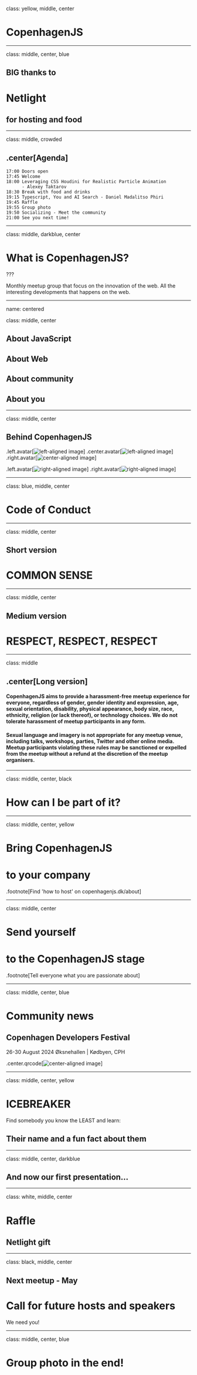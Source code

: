 class: yellow, middle, center

# CopenhagenJS

---

class: middle, center, blue

## BIG thanks to

# Netlight 

## for hosting and food

---

class: middle, crowded

## .center[Agenda]

```
17:00 Doors open
17:45 Welcome
18:00 Leveraging CSS Houdini for Realistic Particle Animation 
      - Alexey Taktarov
18:30 Break with food and drinks
19:15 Typescript, You and AI Search - Daniel Madalitso Phiri
19:45 Raffle
19:55 Group photo
19:50 Socializing - Meet the community
21:00 See you next time!
```

---

class: middle, darkblue, center

# What is CopenhagenJS?

???

Monthly meetup group that focus on the innovation of the web. All the interesting
developments that happens on the web.

---

name: centered

class: middle, center

## About JavaScript

## About Web

## About community

## About you

---

class: middle, center

## Behind CopenhagenJS

.left.avatar[![left-aligned image](zoey.png)]
.center.avatar[![left-aligned image](jonathan.png)]
.right.avatar[![center-aligned image](svetlana.jpg)]

.left.avatar[![right-aligned image](john.jpg)]
.right.avatar[![right-aligned image](you.png)]

---

class: blue, middle, center

# Code of Conduct

---

class: middle, center

## Short version

# COMMON SENSE

---

class: middle, center

## Medium version

# RESPECT, RESPECT, RESPECT

---

class: middle

## .center[Long version]

#### CopenhagenJS aims to provide a harassment-free meetup experience for everyone, regardless of gender, gender identity and expression, age, sexual orientation, disability, physical appearance, body size, race, ethnicity, religion (or lack thereof), or technology choices. We do not tolerate harassment of meetup participants in any form.

#### Sexual language and imagery is not appropriate for any meetup venue, including talks, workshops, parties, Twitter and other online media. Meetup participants violating these rules may be sanctioned or expelled from the meetup without a refund at the discretion of the meetup organisers.

---

class: middle, center, black

# How can I be part of it?

---

class: middle, center, yellow

# Bring CopenhagenJS

# to your company

.footnote[Find 'how to host' on copenhagenjs.dk/about]

---

class: middle, center

# Send yourself

# to the CopenhagenJS stage

.footnote[Tell everyone what you are passionate about]

---

class: middle, center, blue

# Community news

## Copenhagen Developers Festival

26-30 August 2024
Øksnehallen | Kødbyen, CPH

.center.qrcode[![center-aligned image](qr.png)]

---

class: middle, center, yellow

# ICEBREAKER

Find somebody you know the LEAST and learn:

## Their name and a fun fact about them

---

class: middle, center, darkblue

## And now our first presentation...

---

class: white, middle, center

# Raffle

## Netlight gift

---

class: black, middle, center

## Next meetup - May

# Call for future hosts and speakers

We need you!

---

class: middle, center, blue

# Group photo in the end!

